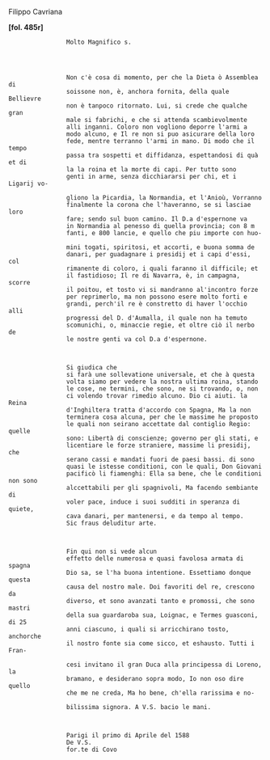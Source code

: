 Filippo Cavriana





        
            
                
**[fol. 485r]**


                
                    Molto Magnifico s.
                


                
                    Non c'è cosa di momento, per che la Dieta ò Assemblea di
                    soissone non, è, anchora fornita, della quale Bellievre
                    non è tanpoco ritornato. Lui, si crede che qualche gran
                    male si fabrichi, e che si attenda scambievolmente
                    alli inganni. Coloro non vogliono deporre l'armi a
                    modo alcuno, e Il re non si puo asicurare della loro
                    fede, mentre terranno l'armi in mano. Di modo che il tempo
                    passa tra sospetti et diffidanza, espettandosi di quà et di
                    la la roina et la morte di capi. Per tutto sono
                    genti in arme, senza dicchiararsi per chi, et i Ligarij vo-

                    gliono la Picardia, la Normandia, et l'Anioù, Vorranno
                    finalmente la corona che l'haveranno, se si lasciae loro
                    fare; sendo sul buon camino. Il D.a d'espernone va
                    in Normandia al penesso di quella provincia; con 8 m
                    fanti, e 800 lancie, e quello che piu importe con huo-

                    mini togati, spiritosi, et accorti, e buona somma de
                    danari, per guadagnare i presidij et i capi d'essi, col
                    rimanente di coloro, i quali faranno il difficile; et
                    il fastidioso; Il re di Navarra, è, in campagna, scorre
                    il poitou, et tosto vi si mandranno al'incontro forze
                    per reprimerlo, ma non possono esere molto forti e
                    grandi, perch'il re è constretto di haver l'occhio alli
                    progressi del D. d'Aumalla, il quale non ha temuto
                    scomunichi, o, minaccie regie, et oltre ciò il nerbo de
                    le nostre genti va col D.a d'espernone.


                
                    Si giudica che
                    si farà une sollevatione universale, et che à questa
                    volta siamo per vedere la nostra ultima roina, stando
                    le cose, ne termini, che sono, ne si trovando, o, non
                    ci volendo trovar rimedio alcuno. Dio ci aiuti. la Reina 
                    d'Inghiltera tratta d'accordo con Spagna, Ma la non
                    terminera cosa alcuna, per che le massime he proposto
                    le quali non seirano accettate dal contiglio Regio: quelle
                    sono: Libertà di conscienze; governo per gli stati, e
                    licentiare le forze straniere, massime li presidij, che
                    serano cassi e mandati fuori de paesi bassi. di sono
                    quasi le istesse conditioni, con le quali, Don Giovani
                    pacificò li fiamenghi: Ella sa bene, che le conditioni non sono
                    alccettabili per gli spagnivoli, Ma facendo sembiante di
                    voler pace, induce i suoi sudditi in speranza di quiete,
                    cava danari, per mantenersi, e da tempo al tempo.
                    Sic fraus deluditur arte.


                
                    Fin qui non si vede alcun
                    effetto delle numerosa e quasi favolosa armata di spagna
                    Dio sa, se l'ha buona intentione. Essettiamo donque questa
                    causa del nostro male. Doi favoriti del re, crescono da
                    diverso, et sono avanzati tanto e promossi, che sono mastri
                    della sua guardaroba sua, Loignac, e Termes guasconi, di 25
                    anni ciascuno, i quali si arricchirano tosto, anchorche
                    il nostro fonte sia come sicco, et eshausto. Tutti i Fran-

                    cesi invitano il gran Duca alla principessa di Loreno, la
                    bramano, e desiderano sopra modo, Io non oso dire quello
                    che me ne creda, Ma ho bene, ch'ella rarissima e no-

                    bilissima signora. A V.S. bacio le mani.


                
                    Parigi il primo di Aprile del 1588
                    De V.S.
                    for.te di Covo
                


            
        
    